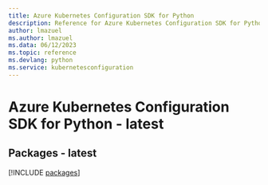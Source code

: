 ```yaml
---
title: Azure Kubernetes Configuration SDK for Python
description: Reference for Azure Kubernetes Configuration SDK for Python
author: lmazuel
ms.author: lmazuel
ms.data: 06/12/2023
ms.topic: reference
ms.devlang: python
ms.service: kubernetesconfiguration
---
```

# Azure Kubernetes Configuration SDK for Python - latest
## Packages - latest
[!INCLUDE [packages](kubernetes-configuration-index.md)]